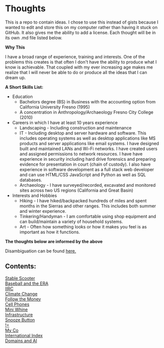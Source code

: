 # Thoughts
This is a repo to contain ideas. I chose to use this instead of gists because I wanted to edit and store this on my computer rather than having it stuck on GitHub. It also gives me the ability to add a license.  Each thought will be in its own .md file listed below.

__Why This__
<p>I have a broad range of experience, training and interests. One of the problems this creates is that often I don't have the ability to produce what I know is achievable. That coupled with my ever increasing age makes me realize that I will never be able to do or produce all the ideas that I can dream up.</p>

__A Short Skills List:__ 
- Education
    + Bachelors degree (BS) in Business with the accounting option from California University Fresno (1995)
    + A concentration in Anthropology/Archaeology Fresno City College (2010)
- Careers in which I have  at least 10 years experience
    + Landscaping - Including construction and maintenance
    + IT - Including desktop and server hardware and software. This includes operating systems as well as desktop applications like MS products and server applications like email systems. I have designed built and maintained LANs and Wi-Fi networks. I have created users and assigned permissions to network resources. I have have experience in security including hard drive forensics and preparing evidence for presentation in court (chain of custody). I also have experience in software development as a full stack web developer and can use HTML/CSS JavaScript and Python as well as SQL databases.
    + Archaeology - I have surveyed/recorded, excavated and monitored sites across two US regions (California and Great Basin)
- Interests and Hobbies
    + Hiking - I have hiked/backpacked hundreds of miles and spent months in the Sierras and other ranges. This includes both summer and winter experience.
    + Tinkering/Handyman - I am comfortable using shop equipment and can build/maintain a variety of household systems.
    + Art - Often how something looks or how it makes you feel is as important as how it functions.

__<p> The thoughts below are informed by the above</p>__

Disambiguation can be found [here.](https://github.com/Marking-Time/Thoughts/blob/main/disambiguation/disambiguation.md)

## Contents:
[Stable Scooter](https://github.com/Marking-Time/Thoughts/blob/main/StableScooter.md)  
[Baseball and the ERA](https://github.com/Marking-Time/Thoughts/blob/main/Baseball_and_the_ERA.md)  
[IIRC](https://github.com/Marking-Time/Thoughts/blob/main/iirc.md)  
[Climate Change](https://github.com/Marking-Time/Thoughts/blob/main/CLimateChange.md)   
[Follow the Money](https://github.com/Marking-Time/Thoughts/blob/main/money.md)   
[Cell Phones](https://github.com/Marking-Time/Thoughts/blob/main/cellPhone.md)  
[Mini Whine](https://github.com/Marking-Time/Thoughts/blob/main/miniWhine.md)  
[Infrastructure](https://github.com/Marking-Time/Thoughts/blob/main/infrastucture.md)  
[Snooze Button](https://github.com/Marking-Time/Thoughts/blob/main/snooze.md)  
[!=](https://github.com/Marking-Time/Thoughts/blob/main/notEqual.md)  
[My Co](https://github.com/Marking-Time/Thoughts/blob/main/myCo.md)  
[International Index](https://github.com/Marking-Time/Thoughts/blob/main/index.md)  
[Domains and AI](https://github.com/Marking-Time/Thoughts/blob/main/Domains-AI.md)   

 







